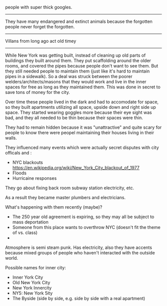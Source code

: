 people with super thick googles.


---

They have many endangered and extinct animals because the forgotten people never forget the forgotten.


---

Villans from long ago act old timey



----





While New York was getting built, instead of cleaning up old parts of buildings they built around them. They put scaffolding around the older rooms, and covered the pipes because people don't want to see them. But they still needed people to maintain them (just like it's hard to maintain pipes in a sidewalk). So a deal was struck between the poorer welders/architects/masons that they would work and live in the inner spaces for free as long as they maintained them. This was done in secret to save tons of money for the city.

Over time these people lived in the dark and had to accomodate for space, so they built apartments utilizing all space, upside down and right side up space. They started wearing goggles more because their eye sight was bad, and they all needed to be thin because their spaces were thin.

They had to remain hidden because it was "unattractive" and quite scary for people to know there were peopel maintaining their houses living in their walls.

They influenced many events which were actually secret disputes with city officals and :
- NYC blackouts https://en.wikipedia.org/wiki/New_York_City_blackout_of_1977
- Floods
- Hurricaine responses

They go about fixing back room subway station electricity, etc.

As a result they became master plumbers and electricians.


What's happening with them recently (maybe)?
- The 250 year old agreement is expiring, so they may all be subject to mass deportation
- Someone from this place wants to overthrow NYC (doesn't fit the theme of vs. class)
- 


Atmosphere is semi steam punk. Has electricity, also they have accents because mixed groups of people who haven't interacted with the outside world.

Possible names for inner city:

- Inner York City
- Old New York City
- New York Innercity
- NY5: New York 5ity
- The Byside (side by side, e.g. side by side with a real apartment)
